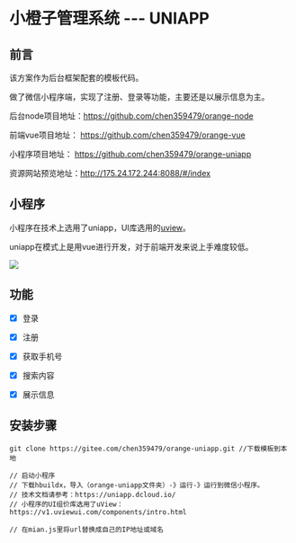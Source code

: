 # 小橙子管理系统 --- UNIAPP



## 前言

该方案作为后台框架配套的模板代码。

做了微信小程序端，实现了注册、登录等功能，主要还是以展示信息为主。

后台node项目地址：https://github.com/chen359479/orange-node

前端vue项目地址：  https://github.com/chen359479/orange-vue

小程序项目地址：    https://github.com/chen359479/orange-uniapp

资源网站预览地址：http://175.24.172.244:8088/#/index



## 小程序

小程序在技术上选用了uniapp，UI库选用的[uview](https://v1.uviewui.com/components/intro.html)。

uniapp在模式上是用vue进行开发，对于前端开发来说上手难度较低。



![](https://www.ktkyio.xyz/files/11.jpg)

## 功能

- [x] 登录 

- [x] 注册

- [x] 获取手机号

- [x] 搜索内容

- [x] 展示信息

  

## 安装步骤

```
git clone https://gitee.com/chen359479/orange-uniapp.git //下载模板到本地

// 启动小程序
// 下载hbuildx，导入（orange-uniapp文件夹）-》运行-》运行到微信小程序。
// 技术文档请参考：https://uniapp.dcloud.io/
// 小程序的UI组价库选用了uView：https://v1.uviewui.com/components/intro.html

// 在mian.js里将url替换成自己的IP地址或域名

```




